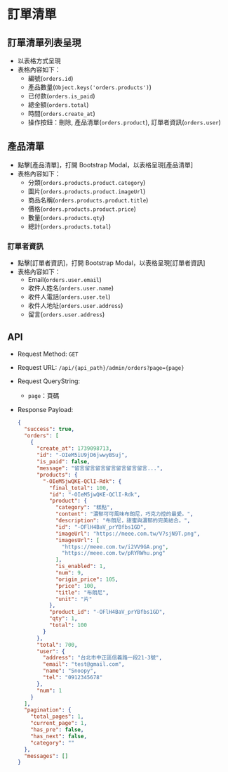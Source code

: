 # 訂單清單

## 訂單清單列表呈現

- 以表格方式呈現
- 表格內容如下：
  - 編號(`orders.id`)
  - 產品數量(`Object.keys('orders.products')`)
  - 已付款(`orders.is_paid`)
  - 總金額(`orders.total`)
  - 時間(`orders.create_at`)
  - 操作按鈕：刪除, 產品清單(`orders.product`), 訂單者資訊(`orders.user`)

## 產品清單

- 點擊[產品清單]，打開 Bootstrap Modal，以表格呈現[產品清單]
- 表格內容如下：
  - 分類(`orders.products.product.category`)
  - 圖片(`orders.products.product.imageUrl`)
  - 商品名稱(`orders.products.product.title`)
  - 價格(`orders.products.product.price`)
  - 數量(`orders.products.qty`)
  - 總計(`orders.products.total`)

### 訂單者資訊

- 點擊[訂單者資訊]，打開 Bootstrap Modal，以表格呈現[訂單者資訊]
- 表格內容如下：
  - Email(`orders.user.email`)
  - 收件人姓名(`orders.user.name`)
  - 收件人電話(`orders.user.tel`)
  - 收件人地址(`orders.user.address`)
  - 留言(`orders.user.address`)

## API 

- Request Method: `GET`
- Request URL: `​​/api​/{api_path}​/admin​/orders?page={page}`
- Request QueryString:
  - `page`：頁碼

- Response Payload:
  ```json
  {
    "success": true,
    "orders": [
      {
        "create_at": 1739098713,
        "id": "-OIeM5iU9jD6jwwyBSuj",
        "is_paid": false,
        "message": "留言留言留言留言留言留言留言...",
        "products": {
          "-OIeM5jwQKE-QClI-Rdk": {
            "final_total": 100,
            "id": "-OIeM5jwQKE-QClI-Rdk",
            "product": {
              "category": "糕點",
              "content": "濃郁可可風味布朗尼，巧克力控的最愛。",
              "description": "布朗尼，甜蜜與濃郁的完美結合。",
              "id": "-OFlH4BaV_prYBfbs1GD",
              "imageUrl": "https://meee.com.tw/V7sjN9T.png",
              "imagesUrl": [
                "https://meee.com.tw/i2VV9GA.png",
                "https://meee.com.tw/pRYRWhu.png"
              ],
              "is_enabled": 1,
              "num": 9,
              "origin_price": 105,
              "price": 100,
              "title": "布朗尼",
              "unit": "片"
            },
            "product_id": "-OFlH4BaV_prYBfbs1GD",
            "qty": 1,
            "total": 100
          }
        },
        "total": 700,
        "user": {
          "address": "台北市中正區信義路一段21-3號",
          "email": "test@gmail.com",
          "name": "Snoopy",
          "tel": "0912345678"
        },
        "num": 1
      }
    ],
    "pagination": {
      "total_pages": 1,
      "current_page": 1,
      "has_pre": false,
      "has_next": false,
      "category": ""
    },
    "messages": []
  }
  ```
